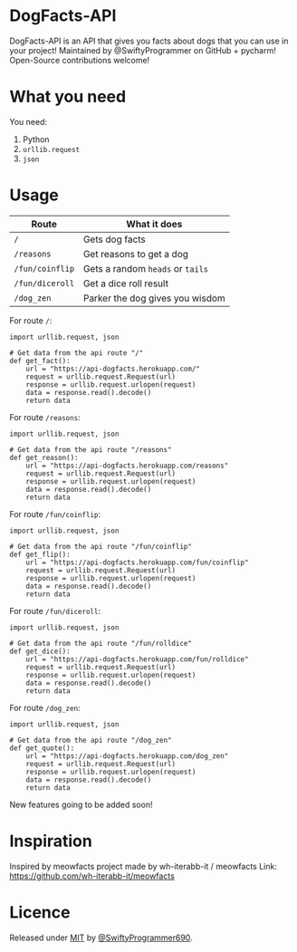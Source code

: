 # DogFacts-API

DogFacts-API is an API that gives you facts about dogs that you can use in your project! Maintained by @SwiftyProgrammer on GitHub + pycharm! Open-Source contributions welcome!

# What you need

You need:
1. Python
2. `urllib.request`
3. `json`

# Usage

| Route           | What it does                     |
|-----------------|----------------------------------|
| `/`             | Gets dog facts                   |
| `/reasons`      | Get reasons to get a dog         |
| `/fun/coinflip` | Gets a random `heads` or `tails` |
| `/fun/diceroll` | Get a dice roll result           |
| `/dog_zen`      | Parker the dog gives you wisdom  |

For route `/`:
```
import urllib.request, json

# Get data from the api route "/"
def get_fact():
    url = "https://api-dogfacts.herokuapp.com/"
    request = urllib.request.Request(url)
    response = urllib.request.urlopen(request)
    data = response.read().decode()
    return data
```
For route `/reasons`:
```
import urllib.request, json

# Get data from the api route "/reasons"
def get_reason():
    url = "https://api-dogfacts.herokuapp.com/reasons"
    request = urllib.request.Request(url)
    response = urllib.request.urlopen(request)
    data = response.read().decode()
    return data
```
For route `/fun/coinflip`:
```
import urllib.request, json

# Get data from the api route "/fun/coinflip"
def get_flip():
    url = "https://api-dogfacts.herokuapp.com/fun/coinflip"
    request = urllib.request.Request(url)
    response = urllib.request.urlopen(request)
    data = response.read().decode()
    return data
```
For route `/fun/diceroll`:
```
import urllib.request, json

# Get data from the api route "/fun/rolldice"
def get_dice():
    url = "https://api-dogfacts.herokuapp.com/fun/rolldice"
    request = urllib.request.Request(url)
    response = urllib.request.urlopen(request)
    data = response.read().decode()
    return data
```
For route `/dog_zen`:
```
import urllib.request, json

# Get data from the api route "/dog_zen"
def get_quote():
    url = "https://api-dogfacts.herokuapp.com/dog_zen"
    request = urllib.request.Request(url)
    response = urllib.request.urlopen(request)
    data = response.read().decode()
    return data
```

New features going to be added soon!

# Inspiration

Inspired by meowfacts project made by wh-iterabb-it / meowfacts
Link: https://github.com/wh-iterabb-it/meowfacts

# Licence

Released under [MIT](/LICENSE) by [@SwiftyProgrammer690](https://github.com/SwiftyProgrammer690).

